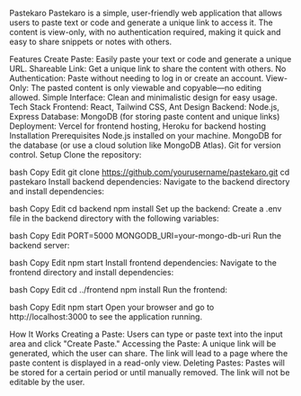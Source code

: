 Pastekaro
Pastekaro is a simple, user-friendly web application that allows users to paste text or code and generate a unique link to access it. The content is view-only, with no authentication required, making it quick and easy to share snippets or notes with others.

Features
Create Paste: Easily paste your text or code and generate a unique URL.
Shareable Link: Get a unique link to share the content with others.
No Authentication: Paste without needing to log in or create an account.
View-Only: The pasted content is only viewable and copyable—no editing allowed.
Simple Interface: Clean and minimalistic design for easy usage.
Tech Stack
Frontend: React, Tailwind CSS, Ant Design
Backend: Node.js, Express
Database: MongoDB (for storing paste content and unique links)
Deployment: Vercel for frontend hosting, Heroku for backend hosting
Installation
Prerequisites
Node.js installed on your machine.
MongoDB for the database (or use a cloud solution like MongoDB Atlas).
Git for version control.
Setup
Clone the repository:

bash
Copy
Edit
git clone https://github.com/yourusername/pastekaro.git
cd pastekaro
Install backend dependencies: Navigate to the backend directory and install dependencies:

bash
Copy
Edit
cd backend
npm install
Set up the backend: Create a .env file in the backend directory with the following variables:

bash
Copy
Edit
PORT=5000
MONGODB_URI=your-mongo-db-uri
Run the backend server:

bash
Copy
Edit
npm start
Install frontend dependencies: Navigate to the frontend directory and install dependencies:

bash
Copy
Edit
cd ../frontend
npm install
Run the frontend:

bash
Copy
Edit
npm start
Open your browser and go to http://localhost:3000 to see the application running.

How It Works
Creating a Paste: Users can type or paste text into the input area and click "Create Paste."
Accessing the Paste: A unique link will be generated, which the user can share. The link will lead to a page where the paste content is displayed in a read-only view.
Deleting Pastes: Pastes will be stored for a certain period or until manually removed. The link will not be editable by the user.
